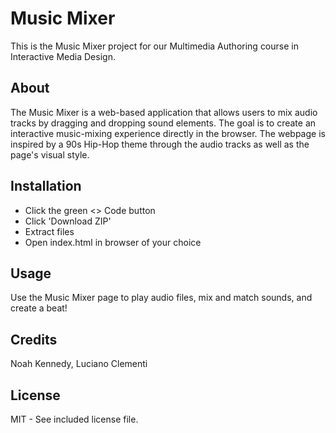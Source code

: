 # Music Mixer
This is the Music Mixer project for our Multimedia Authoring course in Interactive Media Design.

## About
The Music Mixer is a web-based application that allows users to mix audio tracks by dragging and dropping sound elements. The goal is to create an interactive music-mixing experience directly in the browser. The webpage is inspired by a 90s Hip-Hop theme through the audio tracks as well as the page's visual style.

## Installation 
- Click the green <> Code button
- Click 'Download ZIP'
- Extract files
- Open index.html in browser of your choice

## Usage 
Use the Music Mixer page to play audio files, mix and match sounds, and create a beat!

## Credits
Noah Kennedy,
Luciano Clementi

## License 
MIT - See included license file.
